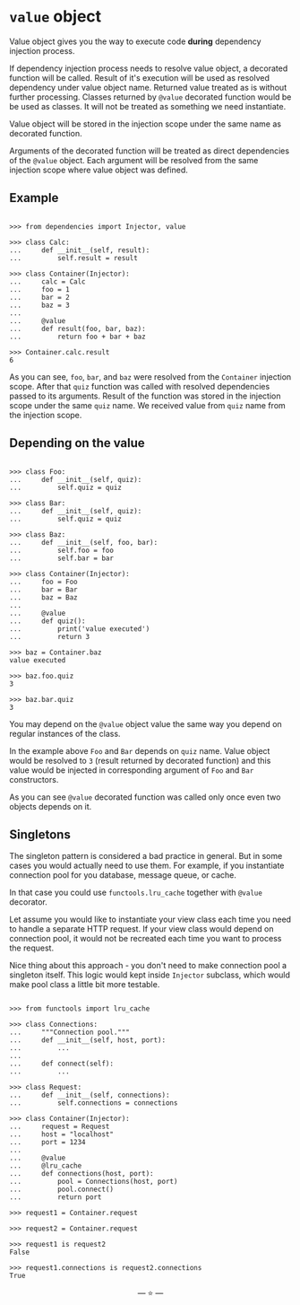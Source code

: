 # `value` object

Value object gives you the way to execute code **during** dependency injection
process.

If dependency injection process needs to resolve value object, a decorated
function will be called. Result of it's execution will be used as resolved
dependency under value object name. Returned value treated as is without further
processing. Classes returned by `@value` decorated function would be be used as
classes. It will not be treated as something we need instantiate.

Value object will be stored in the injection scope under the same name as
decorated function.

Arguments of the decorated function will be treated as direct dependencies of
the `@value` object. Each argument will be resolved from the same injection
scope where value object was defined.

## Example

```pycon

>>> from dependencies import Injector, value

>>> class Calc:
...     def __init__(self, result):
...         self.result = result

>>> class Container(Injector):
...     calc = Calc
...     foo = 1
...     bar = 2
...     baz = 3
...
...     @value
...     def result(foo, bar, baz):
...         return foo + bar + baz

>>> Container.calc.result
6

```

As you can see, `foo`, `bar`, and `baz` were resolved from the `Container`
injection scope. After that `quiz` function was called with resolved
dependencies passed to its arguments. Result of the function was stored in the
injection scope under the same `quiz` name. We received value from `quiz` name
from the injection scope.

## Depending on the value

```pycon

>>> class Foo:
...     def __init__(self, quiz):
...         self.quiz = quiz

>>> class Bar:
...     def __init__(self, quiz):
...         self.quiz = quiz

>>> class Baz:
...     def __init__(self, foo, bar):
...         self.foo = foo
...         self.bar = bar

>>> class Container(Injector):
...     foo = Foo
...     bar = Bar
...     baz = Baz
...
...     @value
...     def quiz():
...         print('value executed')
...         return 3

>>> baz = Container.baz
value executed

>>> baz.foo.quiz
3

>>> baz.bar.quiz
3

```

You may depend on the `@value` object value the same way you depend on regular
instances of the class.

In the example above `Foo` and `Bar` depends on `quiz` name. Value object would
be resolved to `3` (result returned by decorated function) and this value would
be injected in corresponding argument of `Foo` and `Bar` constructors.

As you can see `@value` decorated function was called only once even two objects
depends on it.

## Singletons

The singleton pattern is considered a bad practice in general. But in some cases
you would actually need to use them. For example, if you instantiate connection
pool for you database, message queue, or cache.

In that case you could use `functools.lru_cache` together with `@value`
decorator.

Let assume you would like to instantiate your view class each time you need to
handle a separate HTTP request. If your view class would depend on connection
pool, it would not be recreated each time you want to process the request.

Nice thing about this approach - you don't need to make connection pool a
singleton itself. This logic would kept inside `Injector` subclass, which would
make pool class a little bit more testable.

```pycon

>>> from functools import lru_cache

>>> class Connections:
...     """Connection pool."""
...     def __init__(self, host, port):
...         ...
...
...     def connect(self):
...         ...

>>> class Request:
...     def __init__(self, connections):
...         self.connections = connections

>>> class Container(Injector):
...     request = Request
...     host = "localhost"
...     port = 1234
...
...     @value
...     @lru_cache
...     def connections(host, port):
...         pool = Connections(host, port)
...         pool.connect()
...         return port

>>> request1 = Container.request

>>> request2 = Container.request

>>> request1 is request2
False

>>> request1.connections is request2.connections
True

```

<p align="center">&mdash; ⭐ &mdash;</p>

